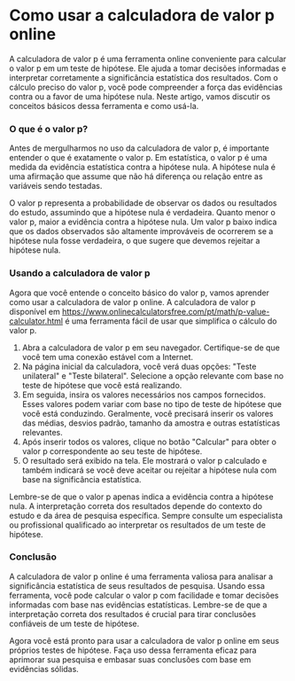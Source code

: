 Como usar a calculadora de valor p online
=========================================

A calculadora de valor p é uma ferramenta online conveniente para calcular o valor p em um teste de hipótese. Ele ajuda a tomar decisões informadas e interpretar corretamente a significância estatística dos resultados. Com o cálculo preciso do valor p, você pode compreender a força das evidências contra ou a favor de uma hipótese nula. Neste artigo, vamos discutir os conceitos básicos dessa ferramenta e como usá-la.

### O que é o valor p?

Antes de mergulharmos no uso da calculadora de valor p, é importante entender o que é exatamente o valor p. Em estatística, o valor p é uma medida da evidência estatística contra a hipótese nula. A hipótese nula é uma afirmação que assume que não há diferença ou relação entre as variáveis sendo testadas.

O valor p representa a probabilidade de observar os dados ou resultados do estudo, assumindo que a hipótese nula é verdadeira. Quanto menor o valor p, maior a evidência contra a hipótese nula. Um valor p baixo indica que os dados observados são altamente improváveis ​​de ocorrerem se a hipótese nula fosse verdadeira, o que sugere que devemos rejeitar a hipótese nula.

### Usando a calculadora de valor p

Agora que você entende o conceito básico do valor p, vamos aprender como usar a calculadora de valor p online. A calculadora de valor p disponível em <https://www.onlinecalculatorsfree.com/pt/math/p-value-calculator.html> é uma ferramenta fácil de usar que simplifica o cálculo do valor p.

1. Abra a calculadora de valor p em seu navegador. Certifique-se de que você tem uma conexão estável com a Internet.
2. Na página inicial da calculadora, você verá duas opções: "Teste unilateral" e "Teste bilateral". Selecione a opção relevante com base no teste de hipótese que você está realizando.
3. Em seguida, insira os valores necessários nos campos fornecidos. Esses valores podem variar com base no tipo de teste de hipótese que você está conduzindo. Geralmente, você precisará inserir os valores das médias, desvios padrão, tamanho da amostra e outras estatísticas relevantes.
4. Após inserir todos os valores, clique no botão "Calcular" para obter o valor p correspondente ao seu teste de hipótese.
5. O resultado será exibido na tela. Ele mostrará o valor p calculado e também indicará se você deve aceitar ou rejeitar a hipótese nula com base na significância estatística.

Lembre-se de que o valor p apenas indica a evidência contra a hipótese nula. A interpretação correta dos resultados depende do contexto do estudo e da área de pesquisa específica. Sempre consulte um especialista ou profissional qualificado ao interpretar os resultados de um teste de hipótese.

### Conclusão

A calculadora de valor p online é uma ferramenta valiosa para analisar a significância estatística de seus resultados de pesquisa. Usando essa ferramenta, você pode calcular o valor p com facilidade e tomar decisões informadas com base nas evidências estatísticas. Lembre-se de que a interpretação correta dos resultados é crucial para tirar conclusões confiáveis ​​de um teste de hipótese.

Agora você está pronto para usar a calculadora de valor p online em seus próprios testes de hipótese. Faça uso dessa ferramenta eficaz para aprimorar sua pesquisa e embasar suas conclusões com base em evidências sólidas.